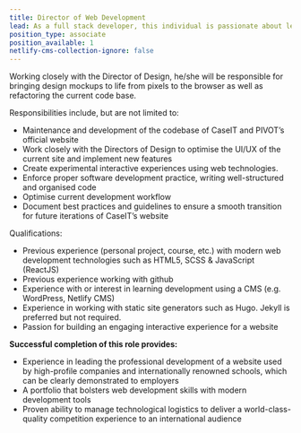 ```yaml
---
title: Director of Web Development
lead: As a full stack developer, this individual is passionate about leveraging modern web technology to build an efficient and aesthetic experience, moving swiftly in the face of disaster to fix any issues that arise.
position_type: associate
position_available: 1
netlify-cms-collection-ignore: false
---
```


Working closely with the Director of Design, he/she will be responsible for bringing design mockups to life from pixels to the browser as well as refactoring the current code base.

Responsibilities include, but are not limited to:

- Maintenance and development of the codebase of CaseIT and PIVOT’s official website
- Work closely with the Directors of Design to optimise the UI/UX of the current site and implement new features
- Create experimental interactive experiences using web technologies.
- Enforce proper software development practice, writing well-structured and organised code
- Optimise current development workflow
- Document best practices and guidelines to ensure a smooth transition for future iterations of CaseIT’s website

Qualifications:

- Previous experience (personal project, course, etc.) with modern web development technologies such as HTML5, SCSS & JavaScript (ReactJS)
- Previous experience working with github
- Experience with or interest in learning development using a CMS (e.g. WordPress, Netlify CMS)
- Experience in working with static site generators such as Hugo. Jekyll is preferred but not required.
- Passion for building an engaging interactive experience for a website

**Successful completion of this role provides:**

- Experience in leading the professional development of a website used by high-profile companies and internationally renowned schools, which can be clearly demonstrated to employers
- A portfolio that bolsters web development skills with modern development tools
- Proven ability to manage technological logistics to deliver a world-class-quality competition experience to an international audience
